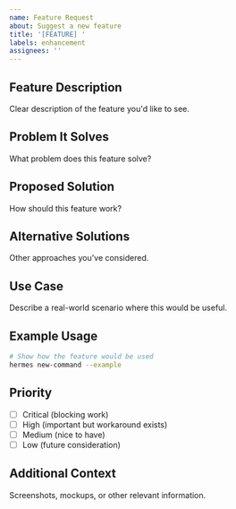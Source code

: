 ```yaml
---
name: Feature Request
about: Suggest a new feature
title: '[FEATURE] '
labels: enhancement
assignees: ''
---
```


## Feature Description
Clear description of the feature you'd like to see.

## Problem It Solves
What problem does this feature solve?

## Proposed Solution
How should this feature work?

## Alternative Solutions
Other approaches you've considered.

## Use Case
Describe a real-world scenario where this would be useful.

## Example Usage
```bash
# Show how the feature would be used
hermes new-command --example
```

## Priority
- [ ] Critical (blocking work)
- [ ] High (important but workaround exists)
- [ ] Medium (nice to have)
- [ ] Low (future consideration)

## Additional Context
Screenshots, mockups, or other relevant information.
